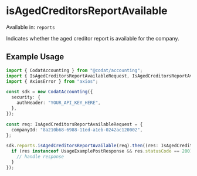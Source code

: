 # isAgedCreditorsReportAvailable
Available in: `reports`

Indicates whether the aged creditor report is available for the company.

## Example Usage
```typescript
import { CodatAccounting } from "@codat/accounting";
import { IsAgedCreditorsReportAvailableRequest, IsAgedCreditorsReportAvailableResponse } from "@codat/accounting/dist/sdk/models/operations";
import { AxiosError } from "axios";

const sdk = new CodatAccounting({
  security: {
    authHeader: "YOUR_API_KEY_HERE",
  },
});

const req: IsAgedCreditorsReportAvailableRequest = {
  companyId: "8a210b68-6988-11ed-a1eb-0242ac120002",
};

sdk.reports.isAgedCreditorsReportAvailable(req).then((res: IsAgedCreditorsReportAvailableResponse | AxiosError) => {
  if (res instanceof UsageExamplePostResponse && res.statusCode == 200) {
    // handle response
  }
});
```
